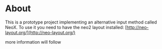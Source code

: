 # About
This is a prototype project implementing an alternative input method called NeoX.
To use it you need to have the neo2 layout installed: [http://neo-layout.org/](http://neo-layout.org/)

more information will follow
